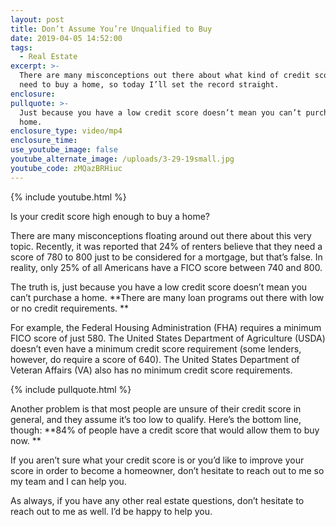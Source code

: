 ```yaml
---
layout: post
title: Don’t Assume You’re Unqualified to Buy
date: 2019-04-05 14:52:00
tags:
  - Real Estate
excerpt: >-
  There are many misconceptions out there about what kind of credit score you
  need to buy a home, so today I’ll set the record straight.
enclosure:
pullquote: >-
  Just because you have a low credit score doesn’t mean you can’t purchase a
  home.
enclosure_type: video/mp4
enclosure_time:
use_youtube_image: false
youtube_alternate_image: /uploads/3-29-19small.jpg
youtube_code: zMQazBRHiuc
---
```


{% include youtube.html %}

Is your credit score high enough to buy a home?

There are many misconceptions floating around out there about this very topic. Recently, it was reported that 24% of renters believe that they need a score of 780 to 800 just to be considered for a mortgage, but that’s false. In reality, only 25% of all Americans have a FICO score between 740 and 800. 

The truth is, just because you have a low credit score doesn’t mean you can’t purchase a home. **There are many loan programs out there with low or no credit requirements. **

For example, the Federal Housing Administration (FHA) requires a minimum FICO score of just 580. The United States Department of Agriculture (USDA) doesn’t even have a minimum credit score requirement (some lenders, however, do require a score of 640). The United States Department of Veteran Affairs (VA) also has no minimum credit score requirements. 

{% include pullquote.html %}

Another problem is that most people are unsure of their credit score in general, and they assume it’s too low to qualify. Here’s the bottom line, though: **84% of people have a credit score that would allow them to buy now. **

If you aren’t sure what your credit score is or you’d like to improve your score in order to become a homeowner, don’t hesitate to reach out to me so my team and I can help you.

As always, if you have any other real estate questions, don’t hesitate to reach out to me as well. I’d be happy to help you. <br>